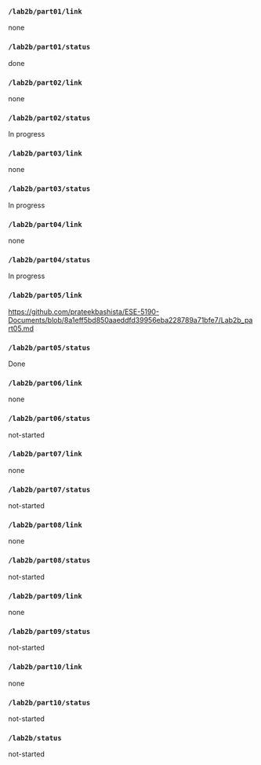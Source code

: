 ### `/lab2b/part01/link`
none
### `/lab2b/part01/status`
done
### `/lab2b/part02/link`
none
### `/lab2b/part02/status`
In progress
### `/lab2b/part03/link`
none
### `/lab2b/part03/status`
In progress
### `/lab2b/part04/link`
none
### `/lab2b/part04/status`
In progress
### `/lab2b/part05/link`
https://github.com/prateekbashista/ESE-5190-Documents/blob/8a1eff5bd850aaeddfd39956eba228789a71bfe7/Lab2b_part05.md
### `/lab2b/part05/status`
Done
### `/lab2b/part06/link`
none
### `/lab2b/part06/status`
not-started
### `/lab2b/part07/link`
none
### `/lab2b/part07/status`
not-started
### `/lab2b/part08/link`
none
### `/lab2b/part08/status`
not-started
### `/lab2b/part09/link`
none
### `/lab2b/part09/status`
not-started
### `/lab2b/part10/link`
none
### `/lab2b/part10/status`
not-started
### `/lab2b/status`
not-started
